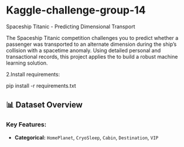# Kaggle-challenge-group-14

Spaceship Titanic - Predicting Dimensional Transport

The Spaceship Titanic competition challenges you to predict whether a passenger was transported to an alternate dimension during the ship’s collision with a spacetime anomaly. Using detailed personal and transactional records, this project applies the to build a robust machine learning solution.

2.Install requirements:

pip install -r requirements.txt

## 📊 Dataset Overview
### Key Features:
- **Categorical:** `HomePlanet`, `CryoSleep`, `Cabin`, `Destination`, `VIP`
